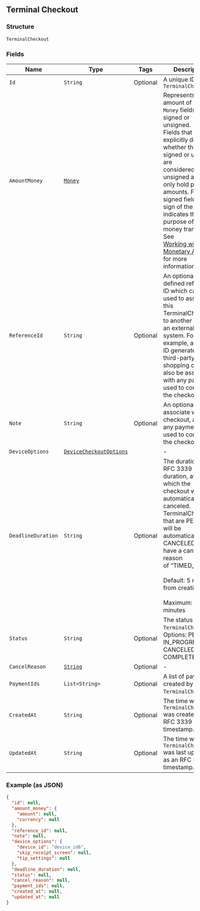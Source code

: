 ## Terminal Checkout

### Structure

`TerminalCheckout`

### Fields

| Name | Type | Tags | Description |
|  --- | --- | --- | --- |
| `Id` | `String` | Optional | A unique ID for this `TerminalCheckout` |
| `AmountMoney` | [`Money`](/doc/models/money.md) |  | Represents an amount of money. `Money` fields can be signed or unsigned.<br>Fields that do not explicitly define whether they are signed or unsigned are<br>considered unsigned and can only hold positive amounts. For signed fields, the<br>sign of the value indicates the purpose of the money transfer. See<br>[Working with Monetary Amounts](https://developer.squareup.com/docs/build-basics/working-with-monetary-amounts)<br>for more information. |
| `ReferenceId` | `String` | Optional | An optional user-defined reference ID which can be used to associate<br>this TerminalCheckout to another entity in an external system. For example, an order<br>ID generated by a third-party shopping cart. Will also be associated with any payments<br>used to complete the checkout. |
| `Note` | `String` | Optional | An optional note to associate with the checkout, as well any payments used to complete the checkout. |
| `DeviceOptions` | [`DeviceCheckoutOptions`](/doc/models/device-checkout-options.md) |  | - |
| `DeadlineDuration` | `String` | Optional | The duration as an RFC 3339 duration, after which the checkout will be automatically canceled.<br>TerminalCheckouts that are PENDING will be automatically CANCELED and have a cancellation reason<br>of “TIMED\_OUT”.<br><br>Default: 5 minutes from creation<br><br>Maximum: 5 minutes |
| `Status` | `String` | Optional | The status of the `TerminalCheckout`.<br>Options: PENDING, IN\_PROGRESS, CANCELED, COMPLETED |
| `CancelReason` | [`String`](/doc/models/action-cancel-reason.md) | Optional | - |
| `PaymentIds` | `List<String>` | Optional | A list of payments created by this `TerminalCheckout`. |
| `CreatedAt` | `String` | Optional | The time when the `TerminalCheckout` was created as an RFC 3339 timestamp. |
| `UpdatedAt` | `String` | Optional | The time when the `TerminalCheckout` was last updated as an RFC 3339 timestamp. |

### Example (as JSON)

```json
{
  "id": null,
  "amount_money": {
    "amount": null,
    "currency": null
  },
  "reference_id": null,
  "note": null,
  "device_options": {
    "device_id": "device_id6",
    "skip_receipt_screen": null,
    "tip_settings": null
  },
  "deadline_duration": null,
  "status": null,
  "cancel_reason": null,
  "payment_ids": null,
  "created_at": null,
  "updated_at": null
}
```

